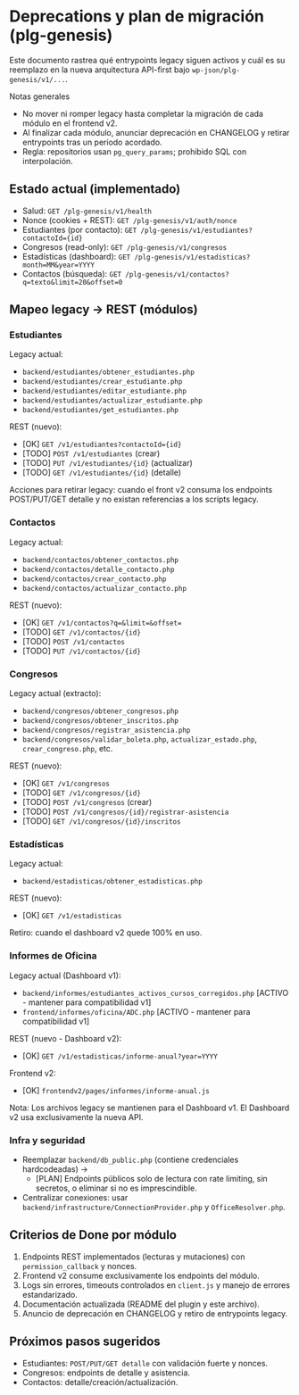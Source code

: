 # Deprecations y plan de migración (plg-genesis)

Este documento rastrea qué entrypoints legacy siguen activos y cuál es su reemplazo en la nueva arquitectura API-first bajo `wp-json/plg-genesis/v1/...`.

Notas generales
- No mover ni romper legacy hasta completar la migración de cada módulo en el frontend v2.
- Al finalizar cada módulo, anunciar deprecación en CHANGELOG y retirar entrypoints tras un periodo acordado.
- Regla: repositorios usan `pg_query_params`; prohibido SQL con interpolación.

## Estado actual (implementado)
- Salud: `GET /plg-genesis/v1/health`
- Nonce (cookies + REST): `GET /plg-genesis/v1/auth/nonce`
- Estudiantes (por contacto): `GET /plg-genesis/v1/estudiantes?contactoId={id}`
- Congresos (read-only): `GET /plg-genesis/v1/congresos`
- Estadísticas (dashboard): `GET /plg-genesis/v1/estadisticas?month=MM&year=YYYY`
- Contactos (búsqueda): `GET /plg-genesis/v1/contactos?q=texto&limit=20&offset=0`

## Mapeo legacy → REST (módulos)

### Estudiantes
Legacy actual:
- `backend/estudiantes/obtener_estudiantes.php`
- `backend/estudiantes/crear_estudiante.php`
- `backend/estudiantes/editar_estudiante.php`
- `backend/estudiantes/actualizar_estudiante.php`
- `backend/estudiantes/get_estudiantes.php`

REST (nuevo):
- [OK] `GET /v1/estudiantes?contactoId={id}`
- [TODO] `POST /v1/estudiantes` (crear)
- [TODO] `PUT /v1/estudiantes/{id}` (actualizar)
- [TODO] `GET /v1/estudiantes/{id}` (detalle)

Acciones para retirar legacy: cuando el front v2 consuma los endpoints POST/PUT/GET detalle y no existan referencias a los scripts legacy.

### Contactos
Legacy actual:
- `backend/contactos/obtener_contactos.php`
- `backend/contactos/detalle_contacto.php`
- `backend/contactos/crear_contacto.php`
- `backend/contactos/actualizar_contacto.php`

REST (nuevo):
- [OK] `GET /v1/contactos?q=&limit=&offset=`
- [TODO] `GET /v1/contactos/{id}`
- [TODO] `POST /v1/contactos`
- [TODO] `PUT /v1/contactos/{id}`

### Congresos
Legacy actual (extracto):
- `backend/congresos/obtener_congresos.php`
- `backend/congresos/obtener_inscritos.php`
- `backend/congresos/registrar_asistencia.php`
- `backend/congresos/validar_boleta.php`, `actualizar_estado.php`, `crear_congreso.php`, etc.

REST (nuevo):
- [OK] `GET /v1/congresos`
- [TODO] `GET /v1/congresos/{id}`
- [TODO] `POST /v1/congresos` (crear)
- [TODO] `POST /v1/congresos/{id}/registrar-asistencia`
- [TODO] `GET /v1/congresos/{id}/inscritos`

### Estadísticas
Legacy actual:
- `backend/estadisticas/obtener_estadisticas.php`

REST (nuevo):
- [OK] `GET /v1/estadisticas`

Retiro: cuando el dashboard v2 quede 100% en uso.

### Informes de Oficina
Legacy actual (Dashboard v1):
- `backend/informes/estudiantes_activos_cursos_corregidos.php` [ACTIVO - mantener para compatibilidad v1]
- `frontend/informes/oficina/ADC.php` [ACTIVO - mantener para compatibilidad v1]

REST (nuevo - Dashboard v2):
- [OK] `GET /v1/estadisticas/informe-anual?year=YYYY`

Frontend v2:
- [OK] `frontendv2/pages/informes/informe-anual.js`

Nota: Los archivos legacy se mantienen para el Dashboard v1. El Dashboard v2 usa exclusivamente la nueva API.

### Infra y seguridad
- Reemplazar `backend/db_public.php` (contiene credenciales hardcodeadas) →
  - [PLAN] Endpoints públicos solo de lectura con rate limiting, sin secretos, o eliminar si no es imprescindible.
- Centralizar conexiones: usar `backend/infrastructure/ConnectionProvider.php` y `OfficeResolver.php`.

## Criterios de Done por módulo
1) Endpoints REST implementados (lecturas y mutaciones) con `permission_callback` y nonces.
2) Frontend v2 consume exclusivamente los endpoints del módulo.
3) Logs sin errores, timeouts controlados en `client.js` y manejo de errores estandarizado.
4) Documentación actualizada (README del plugin y este archivo).
5) Anuncio de deprecación en CHANGELOG y retiro de entrypoints legacy.

## Próximos pasos sugeridos
- Estudiantes: `POST/PUT/GET detalle` con validación fuerte y nonces.
- Congresos: endpoints de detalle y asistencia.
- Contactos: detalle/creación/actualización.
